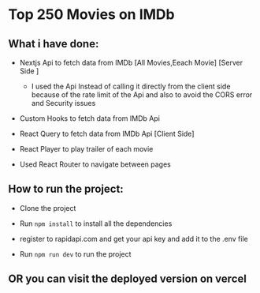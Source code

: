 <!-- @format -->

# Top 250 Movies on IMDb

## What i have done:

- Nextjs Api to fetch data from IMDb [All Movies,Eeach Movie] [Server Side ]

  - I used the Api Instead of calling it directly from the client side because of the rate limit of the Api and also to avoid the CORS error and Security issues

- Custom Hooks to fetch data from IMDb Api

- React Query to fetch data from IMDb Api [Client Side]

- React Player to play trailer of each movie

- Used React Router to navigate between pages

## How to run the project:

- Clone the project
- Run `npm install` to install all the dependencies

- register to rapidapi.com and get your api key and add it to the .env file

- Run `npm run dev` to run the project

## OR you can visit the deployed version on vercel
